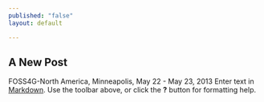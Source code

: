 ```yaml
---
published: "false"
layout: default

---
```


## A New Post
FOSS4G-North America, Minneapolis, May 22 - May 23, 2013
Enter text in [Markdown](http://daringfireball.net/projects/markdown/). Use the toolbar above, or click the **?** button for formatting help.
